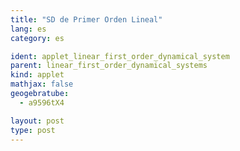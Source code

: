 ```yaml
---
title: "SD de Primer Orden Lineal"
lang: es
category: es

ident: applet_linear_first_order_dynamical_system
parent: linear_first_order_dynamical_systems
kind: applet
mathjax: false
geogebratube:
  - a9596tX4

layout: post
type: post
---
```


<div style="height:600px; width:800px; margin: auto;" id="applet_containera9596tX4"></div>